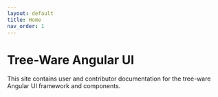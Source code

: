 ```yaml
---
layout: default
title: Home
nav_order: 1
---
```


# Tree-Ware Angular UI

This site contains user and contributor documentation for the tree-ware Angular UI framework and components.